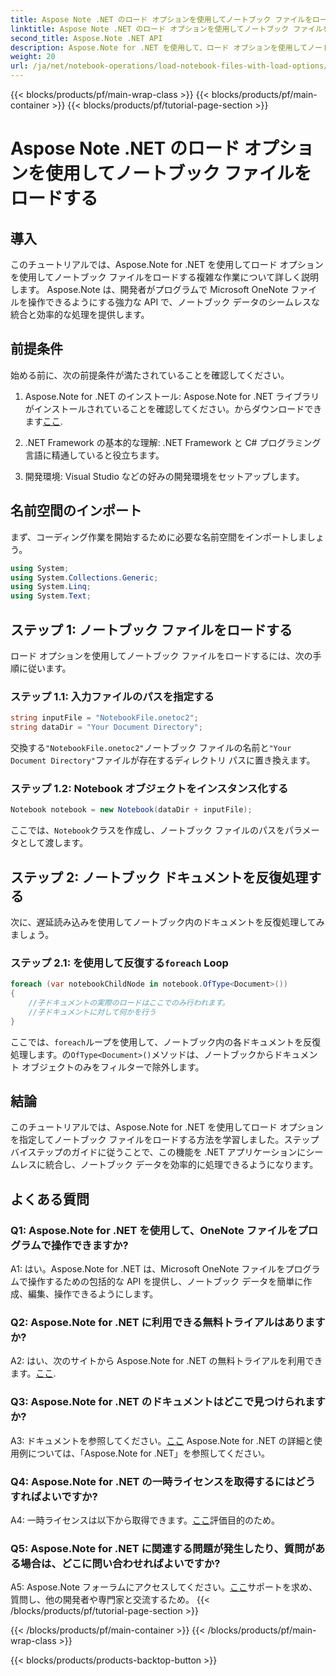 ```yaml
---
title: Aspose Note .NET のロード オプションを使用してノートブック ファイルをロードする
linktitle: Aspose Note .NET のロード オプションを使用してノートブック ファイルをロードする
second_title: Aspose.Note .NET API
description: Aspose.Note for .NET を使用して、ロード オプションを使用してノートブック ファイルをロードする方法を学習します。この機能を .NET アプリケーションにシームレスに統合して、ノートブック データを効率的に処理します。
weight: 20
url: /ja/net/notebook-operations/load-notebook-files-with-load-options/
---
```


{{< blocks/products/pf/main-wrap-class >}}
{{< blocks/products/pf/main-container >}}
{{< blocks/products/pf/tutorial-page-section >}}

# Aspose Note .NET のロード オプションを使用してノートブック ファイルをロードする

## 導入

このチュートリアルでは、Aspose.Note for .NET を使用してロード オプションを使用してノートブック ファイルをロードする複雑な作業について詳しく説明します。 Aspose.Note は、開発者がプログラムで Microsoft OneNote ファイルを操作できるようにする強力な API で、ノートブック データのシームレスな統合と効率的な処理を提供します。

## 前提条件

始める前に、次の前提条件が満たされていることを確認してください。

1.  Aspose.Note for .NET のインストール: Aspose.Note for .NET ライブラリがインストールされていることを確認してください。からダウンロードできます[ここ](https://releases.aspose.com/note/net/).

2. .NET Framework の基本的な理解: .NET Framework と C# プログラミング言語に精通していると役立ちます。

3. 開発環境: Visual Studio などの好みの開発環境をセットアップします。

## 名前空間のインポート

まず、コーディング作業を開始するために必要な名前空間をインポートしましょう。

```csharp
using System;
using System.Collections.Generic;
using System.Linq;
using System.Text;
```

## ステップ 1: ノートブック ファイルをロードする

ロード オプションを使用してノートブック ファイルをロードするには、次の手順に従います。

### ステップ 1.1: 入力ファイルのパスを指定する

```csharp
string inputFile = "NotebookFile.onetoc2";
string dataDir = "Your Document Directory";
```

交換する`"NotebookFile.onetoc2"`ノートブック ファイルの名前と`"Your Document Directory"`ファイルが存在するディレクトリ パスに置き換えます。

### ステップ 1.2: Notebook オブジェクトをインスタンス化する

```csharp
Notebook notebook = new Notebook(dataDir + inputFile);
```

ここでは、`Notebook`クラスを作成し、ノートブック ファイルのパスをパラメータとして渡します。

## ステップ 2: ノートブック ドキュメントを反復処理する

次に、遅延読み込みを使用してノートブック内のドキュメントを反復処理してみましょう。

### ステップ 2.1: を使用して反復する`foreach` Loop

```csharp
foreach (var notebookChildNode in notebook.OfType<Document>()) 
{
    //子ドキュメントの実際のロードはここでのみ行われます。
    //子ドキュメントに対して何かを行う
}
```

ここでは、`foreach`ループを使用して、ノートブック内の各ドキュメントを反復処理します。の`OfType<Document>()`メソッドは、ノートブックからドキュメント オブジェクトのみをフィルターで除外します。

## 結論

このチュートリアルでは、Aspose.Note for .NET を使用してロード オプションを指定してノートブック ファイルをロードする方法を学習しました。ステップバイステップのガイドに従うことで、この機能を .NET アプリケーションにシームレスに統合し、ノートブック データを効率的に処理できるようになります。

## よくある質問

### Q1: Aspose.Note for .NET を使用して、OneNote ファイルをプログラムで操作できますか?

A1: はい。Aspose.Note for .NET は、Microsoft OneNote ファイルをプログラムで操作するための包括的な API を提供し、ノートブック データを簡単に作成、編集、操作できるようにします。

### Q2: Aspose.Note for .NET に利用できる無料トライアルはありますか?

A2: はい、次のサイトから Aspose.Note for .NET の無料トライアルを利用できます。[ここ](https://releases.aspose.com/).

### Q3: Aspose.Note for .NET のドキュメントはどこで見つけられますか?

 A3: ドキュメントを参照してください。[ここ](https://reference.aspose.com/note/net/) Aspose.Note for .NET の詳細と使用例については、「Aspose.Note for .NET」を参照してください。

### Q4: Aspose.Note for .NET の一時ライセンスを取得するにはどうすればよいですか?

 A4: 一時ライセンスは以下から取得できます。[ここ](https://purchase.aspose.com/temporary-license/)評価目的のため。

### Q5: Aspose.Note for .NET に関連する問題が発生したり、質問がある場合は、どこに問い合わせればよいですか?

 A5: Aspose.Note フォーラムにアクセスしてください。[ここ](https://forum.aspose.com/c/note/28)サポートを求め、質問し、他の開発者や専門家と交流するため。
{{< /blocks/products/pf/tutorial-page-section >}}

{{< /blocks/products/pf/main-container >}}
{{< /blocks/products/pf/main-wrap-class >}}

{{< blocks/products/products-backtop-button >}}
